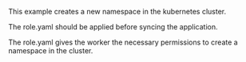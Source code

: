 This example creates a new namespace in the kubernetes cluster.

The role.yaml should be applied before syncing the application.

The role.yaml gives the worker the necessary permissions to create
a namespace in the cluster.